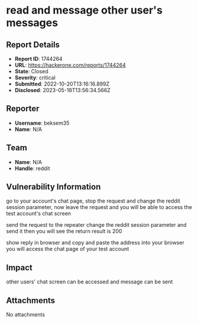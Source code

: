 #  read and message other user's messages

## Report Details
- **Report ID**: 1744264
- **URL**: https://hackerone.com/reports/1744264
- **State**: Closed
- **Severity**: critical
- **Submitted**: 2022-10-20T13:16:16.899Z
- **Disclosed**: 2023-05-18T13:56:34.566Z

## Reporter
- **Username**: beksem35
- **Name**: N/A

## Team
- **Name**: N/A
- **Handle**: reddit

## Vulnerability Information
go to your account's chat page, stop the request and change the reddit session parameter, now leave the request and you will be able to access the test account's chat screen

send the request to the repeater change the reddit session parameter and send it then you will see the return result is 200

show reply in browser and copy and paste the address into your browser you will access the chat page of your test account

## Impact

other users' chat screen can be accessed
and message can be sent

## Attachments
No attachments
